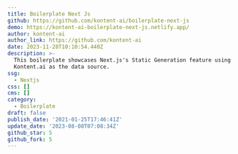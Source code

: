 ```yaml
---
title: Boilerplate Next Js
github: https://github.com/kontent-ai/boilerplate-next-js
demo: https://kontent-ai-boilerplate-next-js.netlify.app/
author: kontent-ai
author_link: https://github.com/kontent-ai
date: 2023-11-28T10:10:54.440Z
description: >-
  This boilerplate showcases Next.js's Static Generation feature using
  Kontent.ai as the data source.
ssg:
  - Nextjs
css: []
cms: []
category:
  - Boilerplate
draft: false
publish_date: '2021-01-25T17:46:41Z'
update_date: '2023-08-08T07:08:34Z'
github_star: 5
github_fork: 5
---
```

